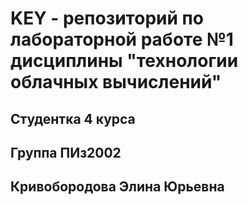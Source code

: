 # KEY - репозиторий по лабораторной работе №1 дисциплины "технологии облачных вычислений"

## Студентка 4 курса
## Группа ПИз2002
## Кривобородова Элина Юрьевна
